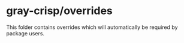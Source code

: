 # gray-crisp/overrides

This folder contains overrides which will automatically be required by package users.
